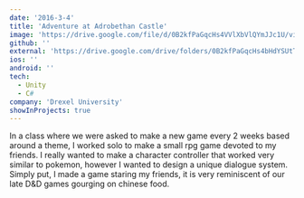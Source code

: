 ```yaml
---
date: '2016-3-4'
title: 'Adventure at Adrobethan Castle'
image: 'https://drive.google.com/file/d/0B2kfPaGqcHs4VVlXbVlQYmJJc1U/view?usp=share_link&resourcekey=0-MCr4M7z2qiFb2aQqUonOCQ'
github: ''
external: 'https://drive.google.com/drive/folders/0B2kfPaGqcHs4bHdYSUtTLS1aT2M?resourcekey=0-1NWu8coc25-H5lUaf09UAg&usp=sharing'
ios: ''
android: ''
tech:
  - Unity
  - C#
company: 'Drexel University'
showInProjects: true
---
```


In a class where we were asked to make a new game every 2 weeks based around a theme, I worked solo to make a small rpg game devoted to my friends. I really wanted to make a character controller that worked very similar to pokemon, however I wanted to design a unique dialogue system. Simply put, I made a game staring my friends, it is very reminiscent of our late D&D games gourging on chinese food.
